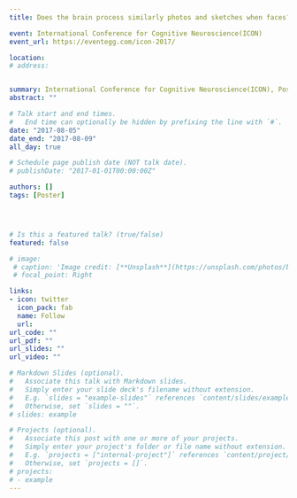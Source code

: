 ```yaml
---
title: Does the brain process similarly photos and sketches when faces?

event: International Conference for Cognitive Neuroscience(ICON)
event_url: https://eventegg.com/icon-2017/

location: 
# address:


summary: International Conference for Cognitive Neuroscience(ICON), Poster
abstract: ""

# Talk start and end times.
#   End time can optionally be hidden by prefixing the line with `#`.
date: "2017-08-05"
date_end: "2017-08-09"
all_day: true

# Schedule page publish date (NOT talk date).
# publishDate: "2017-01-01T00:00:00Z"

authors: []
tags: [Poster]




# Is this a featured talk? (true/false)
featured: false

# image:
 # caption: 'Image credit: [**Unsplash**](https://unsplash.com/photos/bzdhc5b3Bxs)'
 # focal_point: Right

links:
- icon: twitter
  icon_pack: fab
  name: Follow
  url: 
url_code: ""
url_pdf: ""
url_slides: ""
url_video: ""

# Markdown Slides (optional).
#   Associate this talk with Markdown slides.
#   Simply enter your slide deck's filename without extension.
#   E.g. `slides = "example-slides"` references `content/slides/example-slides.md`.
#   Otherwise, set `slides = ""`.
# slides: example

# Projects (optional).
#   Associate this post with one or more of your projects.
#   Simply enter your project's folder or file name without extension.
#   E.g. `projects = ["internal-project"]` references `content/project/deep-learning/index.md`.
#   Otherwise, set `projects = []`.
# projects:
# - example
---
```

